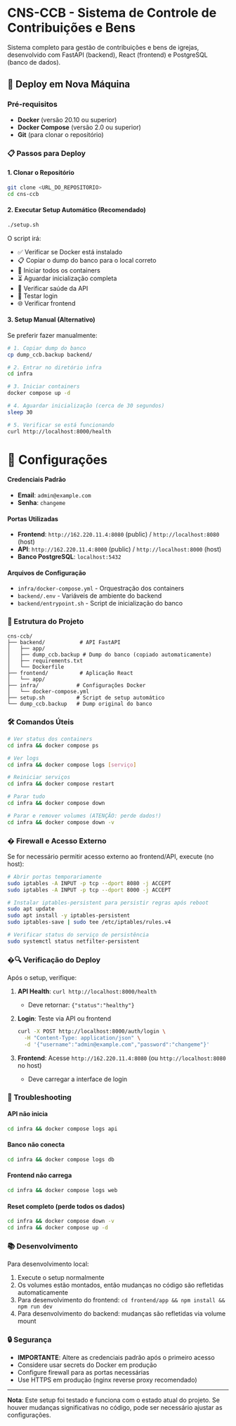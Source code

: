 # CNS-CCB - Sistema de Controle de Contribuições e Bens

Sistema completo para gestão de contribuições e bens de igrejas, desenvolvido com FastAPI (backend), React (frontend) e PostgreSQL (banco de dados).

## 🚀 Deploy em Nova Máquina

### Pré-requisitos

- **Docker** (versão 20.10 ou superior)
- **Docker Compose** (versão 2.0 ou superior)
- **Git** (para clonar o repositório)

### 📋 Passos para Deploy

#### 1. Clonar o Repositório

```bash
git clone <URL_DO_REPOSITORIO>
cd cns-ccb
```

#### 2. Executar Setup Automático (Recomendado)

```bash
./setup.sh
```

O script irá:
- ✅ Verificar se Docker está instalado
- 📋 Copiar o dump do banco para o local correto
- 🐳 Iniciar todos os containers
- ⏳ Aguardar inicialização completa
- 🏥 Verificar saúde da API
- 🔐 Testar login
- 🌐 Verificar frontend

#### 3. Setup Manual (Alternativo)

Se preferir fazer manualmente:

```bash
# 1. Copiar dump do banco
cp dump_ccb.backup backend/

# 2. Entrar no diretório infra
cd infra

# 3. Iniciar containers
docker compose up -d

# 4. Aguardar inicialização (cerca de 30 segundos)
sleep 30

# 5. Verificar se está funcionando
curl http://localhost:8000/health
```

# 🔧 Configurações

#### Credenciais Padrão
- **Email**: `admin@example.com`
- **Senha**: `changeme`

#### Portas Utilizadas
- **Frontend**: `http://162.220.11.4:8080` (public) / `http://localhost:8080` (host)
- **API**: `http://162.220.11.4:8000` (public) / `http://localhost:8000` (host)
- **Banco PostgreSQL**: `localhost:5432`

#### Arquivos de Configuração
- `infra/docker-compose.yml` - Orquestração dos containers
- `backend/.env` - Variáveis de ambiente do backend
- `backend/entrypoint.sh` - Script de inicialização do banco

### 📁 Estrutura do Projeto

```
cns-ccb/
├── backend/           # API FastAPI
│   ├── app/
│   ├── dump_ccb.backup # Dump do banco (copiado automaticamente)
│   ├── requirements.txt
│   └── Dockerfile
├── frontend/          # Aplicação React
│   └── app/
├── infra/            # Configurações Docker
│   └── docker-compose.yml
├── setup.sh          # Script de setup automático
└── dump_ccb.backup   # Dump original do banco
```

### 🛠️ Comandos Úteis

```bash
# Ver status dos containers
cd infra && docker compose ps

# Ver logs
cd infra && docker compose logs [serviço]

# Reiniciar serviços
cd infra && docker compose restart

# Parar tudo
cd infra && docker compose down

# Parar e remover volumes (ATENÇÃO: perde dados!)
cd infra && docker compose down -v
```

### � Firewall e Acesso Externo

Se for necessário permitir acesso externo ao frontend/API, execute (no host):

```bash
# Abrir portas temporariamente
sudo iptables -A INPUT -p tcp --dport 8080 -j ACCEPT
sudo iptables -A INPUT -p tcp --dport 8000 -j ACCEPT

# Instalar iptables-persistent para persistir regras após reboot
sudo apt update
sudo apt install -y iptables-persistent
sudo iptables-save | sudo tee /etc/iptables/rules.v4

# Verificar status do serviço de persistência
sudo systemctl status netfilter-persistent
```

### �🔍 Verificação do Deploy

Após o setup, verifique:

1. **API Health**: `curl http://localhost:8000/health`
   - Deve retornar: `{"status":"healthy"}`

2. **Login**: Teste via API ou frontend
   ```bash
   curl -X POST http://localhost:8000/auth/login \
     -H "Content-Type: application/json" \
     -d '{"username":"admin@example.com","password":"changeme"}'
   ```

3. **Frontend**: Acesse `http://162.220.11.4:8080` (ou `http://localhost:8080` no host)
   - Deve carregar a interface de login

### 🐛 Troubleshooting

#### API não inicia
```bash
cd infra && docker compose logs api
```

#### Banco não conecta
```bash
cd infra && docker compose logs db
```

#### Frontend não carrega
```bash
cd infra && docker compose logs web
```

#### Reset completo (perde todos os dados)
```bash
cd infra && docker compose down -v
cd infra && docker compose up -d
```

### 📚 Desenvolvimento

Para desenvolvimento local:

1. Execute o setup normalmente
2. Os volumes estão montados, então mudanças no código são refletidas automaticamente
3. Para desenvolvimento do frontend: `cd frontend/app && npm install && npm run dev`
4. Para desenvolvimento do backend: mudanças são refletidas via volume mount

### 🔒 Segurança

- **IMPORTANTE**: Altere as credenciais padrão após o primeiro acesso
- Considere usar secrets do Docker em produção
- Configure firewall para as portas necessárias
- Use HTTPS em produção (nginx reverse proxy recomendado)

---

**Nota**: Este setup foi testado e funciona com o estado atual do projeto. Se houver mudanças significativas no código, pode ser necessário ajustar as configurações.